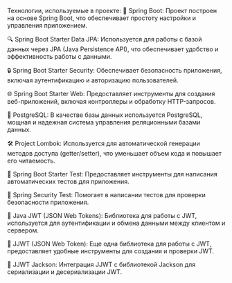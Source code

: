 
Технологии, используемые в проекте:
🚀 Spring Boot: Проект построен на основе Spring Boot, что обеспечивает простоту настройки и управления приложением.

🔍 Spring Boot Starter Data JPA: Используется для работы с базой данных через JPA (Java Persistence API), что обеспечивает удобство и эффективность работы с данными.

🔒 Spring Boot Starter Security: Обеспечивает безопасность приложения, включая аутентификацию и авторизацию пользователей.

🌐 Spring Boot Starter Web: Предоставляет инструменты для создания веб-приложений, включая контроллеры и обработку HTTP-запросов.

🐘 PostgreSQL: В качестве базы данных используется PostgreSQL, мощная и надежная система управления реляционными базами данных.

🛠️ Project Lombok: Используется для автоматической генерации методов доступа (getter/setter), что уменьшает объем кода и повышает его читаемость.

🧪 Spring Boot Starter Test: Предоставляет инструменты для написания автоматических тестов для приложения.

🔐 Spring Security Test: Помогает в написании тестов для проверки безопасности приложения.

🔑 Java JWT (JSON Web Tokens): Библиотека для работы с JWT, используется для аутентификации и обмена данными между клиентом и сервером.

🌟 JJWT (JSON Web Token): Еще одна библиотека для работы с JWT, предоставляет удобные инструменты для создания и проверки JWT.

🎨 JJWT Jackson: Интеграция JJWT с библиотекой Jackson для сериализации и десериализации JWT.
